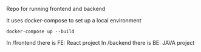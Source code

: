 Repo for running frontend and backend

It uses docker-compose to set up a local environment

```
docker-compose up --build
```

In /frontend there is FE: React project
In /backend there is BE: JAVA project
